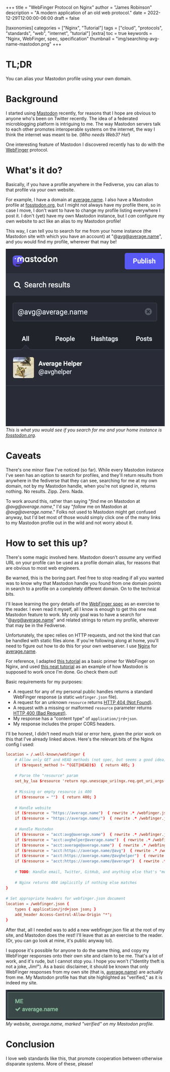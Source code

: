 +++
title = "WebFinger Protocol on Nginx"
author = "James Robinson"
description = "A modern application of an old web protocol."
date = 2022-12-29T12:00:00-06:00
draft = false

[taxonomies]
categories = ["Nginx", "Tutorial"]
tags = ["cloud", "protocols", "standards", "web", "internet", "tutorial"]
[extra]
toc = true
keywords = "Nginx, WebFinger, spec, specification"
thumbnail = "img/searching-avg-name-mastodon.png"
+++

# TL;DR

You can alias your Mastodon profile using your own domain.

# Background

I started using [Mastodon](https://joinmastodon.org/) recently, for reasons that I hope are obvious to anyone who's been on Twitter recently. The idea of a federated microblogging platform is intriguing to me. The way Mastodon servers talk to each other promotes interoperable systems on the internet, the way I think the internet was meant to be. (_Who needs Web3? Ha!_)

One interesting feature of Mastodon I discovered recently has to do with the [WebFinger](https://webfinger.net/) protocol.

# What's it do?

Basically, if you have a profile anywhere in the Fediverse, you can alias to that profile via your own website.

For example, I have a domain at [average.name](https://average.name). I also have a Mastodon profile at [fosstodon.org](https://fosstodon.org/about), but I might not always have my profile there, so in case I move, I don't want to have to change my profile listing everywhere I post it. I don't (yet) have my own Mastodon instance, but I _can_ configure my own website to act like an alias to my Mastodon profile!

This way, I can tell you to search for me from your home instance (the Mastodon site with which you have an account) at "@avg@average.name", and you would find my profile, wherever that may be!

![A Mastodon search for "at A V G at average dot name." A single result appears for @avghelper on the local server.](img/searching-avg-name-mastodon.png)
_This is what you would see if you search for me and your home instance is [fosstodon.org](https://fosstodon.org/about)._

# Caveats

There's one minor flaw I've noticed (so far). While every Mastodon instance I've seen has an option to search for profiles, and they'll return results from anywhere in the fediverse that they can see, searching for me at my own domain, not by my Mastodon handle, when you're not signed in, returns nothing. No results. Zipp. Zero. Nada.

To work around this, rather than saying "_find_ me on Mastodon at _@avg@average.name_," I'd say "_follow_ me on Mastodon at _@avg@average.name_." Folks not used to Mastodon might get confused anyway, but I'd bet most of those would simply click one of the many links to my Mastodon profile out in the wild and not worry about it.

# How to set this up?

There's some magic involved here. Mastodon doesn't _assume_ any verified URL on your profile can be used as a profile domain alias, for reasons that are obvious to most web engineers.

Be warned, this is the boring part. Feel free to stop reading if all you wanted was to know why that Mastodon handle you found from one domain points in search to a profile on a completely different domain. On to the technical bits.

I'll leave learning the gory details of the [WebFinger spec](https://www.rfc-editor.org/rfc/rfc7033) as an exercise to the reader. I even read it myself, all I know is enough to get this one neat Mastodon feature to work. My only goal was to have a search for "@avg@average.name" and related strings to return my profile, wherever that may be in the Fediverse.

Unfortunately, the spec relies on HTTP requests, and not the kind that can be handled with static files alone. If you're following along at home, you'll need to figure out how to do this for your own webserver. I use [Nginx](https://www.nginx.com/) for [average.name](https://average.name).

For reference, I adapted [this tutorial](https://willnorris.com/2014/07/webfinger-with-static-files-nginx/) as a basic primer for WebFinger on Nginx, and used [this neat tutorial](https://www.hanselman.com/blog/use-your-own-user-domain-for-mastodon-discoverability-with-the-webfinger-protocol-without-hosting-a-server) as an example of how Mastodon is supposed to work once I'm done. Go check them out!

Basic requirements for my purposes:

- A request for any of my personal public handles returns a standard WebFinger response (a static `webfinger.json` file).
- A request for an unknown `resource` returns [HTTP 404 (Not Found)](https://developer.mozilla.org/en-US/docs/Web/HTTP/Status/404).
- A request with a missing or malformed `resource` parameter returns [HTTP 400 (Bad Request)](https://developer.mozilla.org/en-US/docs/Web/HTTP/Status/400).
- My response has a "content type" of `application/jrd+json`.
- My response includes the proper CORS headers.

I'll be honest, I didn't need much trial or error here, given the prior work on this that I've already linked above. Here's the relevant bits of the Nginx config I used:

```conf
location = /.well-known/webfinger {
	# Allow only GET and HEAD methods (not spec, but seems a good idea)
	if ($request_method !~ ^(GET|HEAD)$)  { return 405; }

	# Parse the "resource" param
	set_by_lua $resource 'return ngx.unescape_uri(ngx.req.get_uri_args()["resource"])';

	# Missing or empty resource is 400
	if ($resource = "")  { return 400; }

	# Handle website
	if ($resource = "https://average.name")  { rewrite .* /webfinger.json last; }
	if ($resource = "https://average.name/")  { rewrite .* /webfinger.json last; }

	# Handle Mastodon
	if ($resource = "acct:avg@average.name")  { rewrite .* /webfinger.json last; }
	if ($resource = "acct:avghelper@average.name")  { rewrite .* /webfinger.json last; }
	if ($resource = "acct:average@average.name")  { rewrite .* /webfinger.json last; }
	if ($resource = "acct:https://average.name/@avg")  { rewrite .* /webfinger.json last; }
	if ($resource = "acct:https://average.name/@avghelper")  { rewrite .* /webfinger.json last; }
	if ($resource = "acct:https://average.name/@average")  { rewrite .* /webfinger.json last; }

	# TODO: Handle email, Twitter, GitHub, and anything else that's "me"

	# Nginx returns 404 implicitly if nothing else matches
}

# Set appropriate headers for webfinger.json document
location = /webfinger.json {
	types { application/jrd+json json; }
	add_header Access-Control-Allow-Origin "*";
}
```

After that, all I needed was to add a new webfinger.json file at the root of my site, and Mastodon does the rest! I'll leave that as an exercise to the reader. (Or, you can go look at mine, it's public anyway lol).

I suppose it's possible for anyone to do the same thing, and copy my WebFinger responses onto their own site and claim to be me. That's a lot of work, and it's rude, but I cannot stop you. I hope you won't ("Identity theft is not a joke, _Jim!_"). As a basic disclaimer, it should be known that only WebFinger responses from my own site (that is, [average.name](https://average.name)) are actually from me. My Mastodon profile has that site highlighted as "verified," as it is indeed my site.

[![My website, average.name, marked "verified" on my Mastodon profile.](img/verified-average-name.png)](https://fosstodon.org/@avghelper)
_My website, average.name, marked "verified" on my Mastodon profile._

# Conclusion

I love web standards like this, that promote cooperation between otherwise disparate systems. More of these, please!
